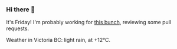 ### Hi there :wave:

It's Friday! I'm probably working for [this bunch](https://github.com/kohofinancial), reviewing some pull requests.

Weather in Victoria BC: light rain, at +12°C.
